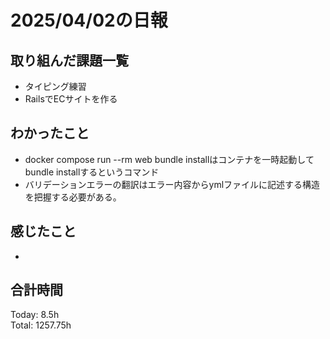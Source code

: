 # 2025/04/02の日報
## 取り組んだ課題一覧
* タイピング練習
*  RailsでECサイトを作る
## わかったこと
* docker compose run --rm web bundle installはコンテナを一時起動してbundle installするというコマンド
* バリデーションエラーの翻訳はエラー内容からymlファイルに記述する構造を把握する必要がある。
## 感じたこと
* 
##  合計時間 
Today: 8.5h<br>
Total: 1257.75h
